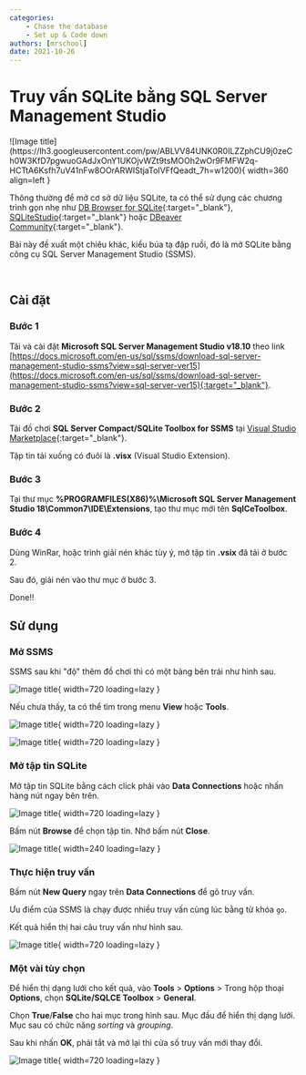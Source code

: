 ```yaml
---
categories:
    - Chase the database
    - Set up & Code down
authors: [mrschool]
date: 2021-10-26
---
```


# Truy vấn SQLite bằng SQL Server Management Studio

<div class="result" markdown>
![Image title](https://lh3.googleusercontent.com/pw/ABLVV84UNK0R0ILZZphCU9j0zeCh0W3KfD7pgwuoGAdJxOnY1UKOjvWZt9tsMOOh2wOr9FMFW2q-HCTtA6Ksfh7uV41nFw8OOrARWIStjaToIVFfQeadt_7h=w1200){ width=360 align=left }

Thông thường để mở cơ sở dữ liệu SQLite, ta có thể sử dụng các chương trình gọn nhẹ như [DB Browser for SQLite](https://sqlitebrowser.org/){:target="_blank"}, [SQLiteStudio](https://sqlitestudio.pl/){:target="_blank"} hoặc [DBeaver Community](https://dbeaver.io/){:target="_blank"}.

Bài này đề xuất một chiêu khác, kiểu búa tạ đập ruồi, đó là mở SQLite bằng công cụ SQL Server Management Studio (SSMS).

</div>

<!-- more -->

<br>

## Cài đặt

### Bước 1

Tải và cài đặt **Microsoft SQL Server Management Studio v18.10** theo link [https://docs.microsoft.com/en-us/sql/ssms/download-sql-server-management-studio-ssms?view=sql-server-ver15](https://docs.microsoft.com/en-us/sql/ssms/download-sql-server-management-studio-ssms?view=sql-server-ver15){:target="_blank"}.

### Bước 2

Tải đồ chơi **SQL Server Compact/SQLite Toolbox for SSMS** tại [Visual Studio Marketplace](https://marketplace.visualstudio.com/items?itemName=ErikEJ.SQLServerCompactSQLiteToolboxforSSMS#overview){:target="_blank"}.

Tập tin tải xuống có đuôi là **.visx** (Visual Studio Extension).

### Bước 3

Tại thư mục **%PROGRAMFILES(X86)%\Microsoft SQL Server Management Studio 18\Common7\IDE\Extensions**, tạo thư mục mới tên **SqlCeToolbox**.

### Bước 4

Dùng WinRar, hoặc trình giải nén khác tùy ý, mở tập tin **.vsix** đã tải ở bước 2.

Sau đó, giải nén vào thư mục ở bước 3.

Done!!

## Sử dụng

### Mở SSMS

SSMS sau khi "độ" thêm đồ chơi thì có một bảng bên trái như hình sau.

![Image title](https://lh3.googleusercontent.com/jiwZJCYKTvaVDSt1W6bUHff5r_W0x2vmHNa9QP21f7IwIPHR3PsRt1f7HedzL8N3ErJ4xszzJexADJqp68pshP2moj-8YMJDLg6Etrvw3zbb_52WfQ_ZKkvaqYTiqWnmus6Gk9Kzjzg=w1200){ width=720 loading=lazy }

Nếu chưa thấy, ta có thể tìm trong menu **View** hoặc **Tools**.

![Image title](https://lh3.googleusercontent.com/qWLisOr-TLHo89Dp2A9ydTA7x5w9ALO8BnHnN9lNYjQaMYq2h0ENrmO4s4anBoRsGXoWDFkyajRCGW724cXYQ3HLDb9AyJYatKjVLLnYfa8A3XUiHQAqLK_SjvUCb8CPahnc198hXkY=w1200){ width=720 loading=lazy }

![Image title](https://lh3.googleusercontent.com/b0KWHKa0Axm9aZdIeM2yRVAwXuz3eL4W-ZcKX2U1f9NxaRgIJPQhtmy7NkjnyaKfRSNWo7i7Le-v5elvzi_zH7HE3GwDdgTB9iZ6YkXXQBG5Ib1MDT_FRBHQyZT5ybRORlcI6yXCQqo=w1200){ width=720 loading=lazy }

### Mở tập tin SQLite

Mở tập tin SQLite bằng cách click phải vào **Data Connections** hoặc nhấn hàng nút ngay bên trên.

![Image title](https://lh3.googleusercontent.com/IEOT0Dl76UEXKLO2IAW9deJn3WvRWlcP6Ve_8_gNaQjN0Dy_FESFWpylRTEyUNb_fn6-KHKfNWEbyt7C76aTT6GqJdeZoTC6WvnsSd8woTAdLhADM0AmFeK3JjgkVydezx-B5oAPouE=w1200){ width=720 loading=lazy }

Bấm nút **Browse** để chọn tập tin. Nhớ bấm nút **Close**.

![Image title](https://lh3.googleusercontent.com/_2oWgQeKrXNuFgYcHHITWeL5sUEu-hxQvZ0qps_RWIwKVu2QMAu58xO8jOAXHpnRXkZ3SDfHcHHoTOrlxS7LMoLOzD-SsKjLgzuRQeZpOXPWHtzyLezv3Mp-BAL8UDYXZmpWgbExLAM=w1200){ width=240 loading=lazy }

### Thực hiện truy vấn

Bấm nút **New Query** ngay trên **Data Connections** để gõ truy vấn. 

Ưu điểm của SSMS là chạy được nhiều truy vấn cùng lúc bằng từ khóa `go`.

Kết quả hiển thị hai câu truy vấn như hình sau.

![Image title](https://lh3.googleusercontent.com/nAUfDfMVLlep4aNXh74PNfuaPRoRMdi8f_IduMsGPco5OS1fFJumngcweMcNTq9ownz1j3jVicA1K9LGeeAmoC9nGQ_mcaV9Ikfl6kBkKDBtYWj2JY6T7AQEuknkEZxvAP2rQM1Qj58=w1200){ width=720 loading=lazy }

### Một vài tùy chọn

Để hiển thị dạng lưới cho kết quả, vào **Tools** > **Options** > Trong hộp thoại **Options**, chọn **SQLite/SQLCE Toolbox** > **General**.

Chọn **True**/**False** cho hai mục trong hình sau. Mục đầu để hiển thị dạng lưới. Mục sau có chức năng *sorting* và *grouping*.

Sau khi nhấn **OK**, phải tắt và mở lại thì cửa số truy vấn mới thay đổi.

![Image title](https://lh3.googleusercontent.com/18LK5WqbnrHpqMo8Q-pRAKd6n8sSjRyejjv8I5iegcbJ6E46lNMQCLiLYrVMBr5em70htJA79z9_HlJl14MbtjL6r0HcorhbwgU-hYiBLPSE54Lx4ehfLn7NhSpD5NbgDxBiGA73Mmg=w1200){ width=720 loading=lazy }